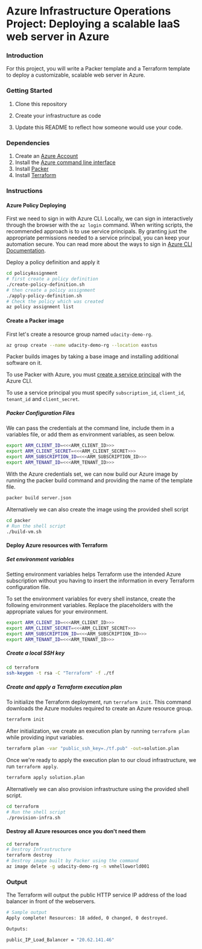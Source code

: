 # Azure Infrastructure Operations Project: Deploying a scalable IaaS web server in Azure

### Introduction
For this project, you will write a Packer template and a Terraform template to deploy a customizable, scalable web server in Azure.

### Getting Started
1. Clone this repository

2. Create your infrastructure as code

3. Update this README to reflect how someone would use your code.

### Dependencies
1. Create an [Azure Account](https://portal.azure.com) 
2. Install the [Azure command line interface](https://docs.microsoft.com/en-us/cli/azure/install-azure-cli?view=azure-cli-latest)
3. Install [Packer](https://www.packer.io/downloads)
4. Install [Terraform](https://www.terraform.io/downloads.html)

### Instructions

#### Azure Policy Deploying

First we need to sign in with Azure CLI. Locally, we can sign in interactively through the browser with the `az login` command.
When writing scripts, the recommended approach is to use service principals. By granting just the appropriate permissions needed to a service principal, you can keep your automation secure.
You can read more about the ways to sign in [Azure CLI Documentation](https://docs.microsoft.com/en-us/cli/azure/authenticate-azure-cli).

Deploy a policy definition and apply it

```bash
cd policyAssignment
# first create a policy definition
./create-policy-definition.sh
# then create a policy assignment
./apply-policy-definition.sh
# Check the policy which was created
az policy assignment list
```
#### Create a Packer image

First let's create a resource group named `udacity-demo-rg`.

```bash
az group create --name udacity-demo-rg --location eastus
```

Packer builds images by taking a base image and installing additional software on it.

To use Packer with Azure, you must [create a service principal](https://docs.microsoft.com/en-us/cli/azure/create-an-azure-service-principal-azure-cli) with the Azure CLI.

To use a service principal you must specify `subscription_id`, `client_id`, `tenant_id` and `client_secret`.

##### Packer Configuration Files

We can pass the credentials at the command line, include them in a variables file, or add them as environment variables, as seen below.

```bash
export ARM_CLIENT_ID=<<<ARM_CLIENT_ID>>>
export ARM_CLIENT_SECRET=<<<ARM_CLIENT_SECRET>>>
export ARM_SUBSCRIPTION_ID=<<<ARM_SUBSCRIPTION_ID>>>
export ARM_TENANT_ID=<<<ARM_TENANT_ID>>>
```

With the Azure credentials set, we can now build our Azure image by running the packer build command and providing the name of the template file.

```bash
packer build server.json
```

Alternatively we can also create the image using the provided shell script

```bash
cd packer
# Run the shell script
./build-vm.sh
```

#### Deploy Azure resources with Terraform

##### Set environment variables

Setting environment variables helps Terraform use the intended Azure subscription without you having to insert the information in every Terraform configuration file.

To set the environment variables for every shell instance, create the following environment variables. Replace the placeholders with the appropriate values for your environment.

```bash
export ARM_CLIENT_ID=<<<ARM_CLIENT_ID>>>
export ARM_CLIENT_SECRET=<<<ARM_CLIENT_SECRET>>>
export ARM_SUBSCRIPTION_ID=<<<ARM_SUBSCRIPTION_ID>>>
export ARM_TENANT_ID=<<<ARM_TENANT_ID>>>
```

##### Create a local SSH key

```bash
cd terraform
ssh-keygen -t rsa -C "Terraform" -f ./tf
```

##### Create and apply a Terraform execution plan

To initialize the Terraform deployment, run `terraform init`. This command downloads the Azure modules required to create an Azure resource group.

```bash
terraform init
```

After initialization, we create an execution plan by running `terraform plan` while providing input variables.

```bash
terraform plan -var "public_ssh_key=./tf.pub" -out=solution.plan
```

Once we're ready to apply the execution plan to our cloud infrastructure, we run `terraform apply`.

```bash
terraform apply solution.plan
```

Alternatively we can also provision infrastructure using the provided shell script.

```bash
cd terraform
# Run the shell script
./provision-infra.sh
```

#### Destroy all Azure resources once you don't need them

```bash
cd terraform
# Destroy Infrastructure
terraform destroy
# Destroy image built by Packer using the command 
az image delete -g udacity-demo-rg -n vmhelloworld001
```

### Output

The Terraform will output the public HTTP service IP address of the load balancer in front of the webservers.

```bash
# Sample output
Apply complete! Resources: 18 added, 0 changed, 0 destroyed.

Outputs:

public_IP_Load_Balancer = "20.62.141.46"
```
